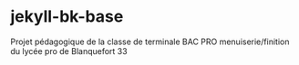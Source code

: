 # jekyll-bk-base

Projet pédagogique de la classe de terminale BAC PRO menuiserie/finition du lycée pro de Blanquefort 33